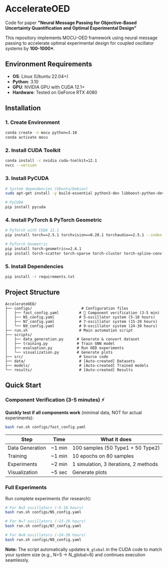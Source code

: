 # AccelerateOED

Code for paper **"Neural Message Passing for Objective-Based Uncertainty Quantification and Optimal Experimental Design"**

This repository implements MOCU-OED framework using neural message passing to accelerate optimal experimental design for coupled oscillator systems by **100-1000×**.

## Environment Requirements

- **OS**: Linux (Ubuntu 22.04+)
- **Python**: 3.10
- **GPU**: NVIDIA GPU with CUDA 12.1+
- **Hardware**: Tested on GeForce RTX 4080 

## Installation

### 1. Create Environment

```bash
conda create -n mocu python=3.10
conda activate mocu
```

### 2. Install CUDA Toolkit

```bash
conda install -c nvidia cuda-toolkit=12.1
nvcc --version
```

### 3. Install PyCUDA

```bash
# System dependencies (Ubuntu/Debian)
sudo apt-get install -y build-essential python3-dev libboost-python-dev libboost-thread-dev

# PyCUDA
pip install pycuda
```

### 4. Install PyTorch & PyTorch Geometric

```bash
# PyTorch with CUDA 12.1
pip install torch==2.5.1 torchvision==0.20.1 torchaudio==2.5.1 --index-url https://download.pytorch.org/whl/cu121

# PyTorch Geometric
pip install torch-geometric==2.6.1
pip install torch-scatter torch-sparse torch-cluster torch-spline-conv -f https://data.pyg.org/whl/torch-2.5.1+cu121.html
```

### 5. Install Dependencies

```bash
pip install -r requirements.txt
```

## Project Structure

```
AccelerateOED/
├── configs/                      # Configuration files
│   ├── fast_config.yaml         # 🚀 Component verification (3-5 min)
│   ├── N5_config.yaml           # 5-oscillator system (5-10 hours)
│   ├── N7_config.yaml           # 7-oscillator system (15-20 hours)
│   └── N9_config.yaml           # 9-oscillator system (24-30 hours)
├── run.sh                       # Main automation script
├── scripts/
│   ├── data_generation.py      # Generate & convert dataset
│   ├── training.py             # Train GNN model
│   ├── evaluation.py           # Run OED experiments
│   └── visualization.py        # Generate plots
├── src/                         # Source code
├── data/                        # [Auto-created] Datasets
├── models/                      # [Auto-created] Trained models
└── results/                     # [Auto-created] Results
```

## Quick Start

### Component Verification (3-5 minutes) ⚡

**Quickly test if all components work** (minimal data, NOT for actual experiments):

```bash
bash run.sh configs/fast_config.yaml
```

| Step | Time | What it does |
|------|------|--------------|
| Data Generation | ~1 min | 100 samples (50 Type1 + 50 Type2) |
| Training | ~1 min | 10 epochs on 80 samples |
| Experiments | ~2 min | 1 simulation, 3 iterations, 2 methods |
| Visualization | ~5 sec | Generate plots |

### Full Experiments

Run complete experiments (for research):

```bash
# For N=5 oscillators (~5-10 hours)
bash run.sh configs/N5_config.yaml

# For N=7 oscillators (~15-20 hours)
bash run.sh configs/N7_config.yaml

# For N=9 oscillators (~24-30 hours)
bash run.sh configs/N9_config.yaml
```

**Note:** The script automatically updates `N_global` in the CUDA code to match your system size (e.g., N=5 → N_global=6) and continues execution seamlessly.

